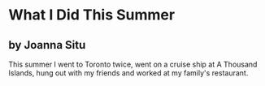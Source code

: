 # What I Did This Summer
## by Joanna Situ

This summer I went to Toronto twice, went on a cruise ship at A Thousand Islands, hung out with my friends and worked at my family's restaurant.
